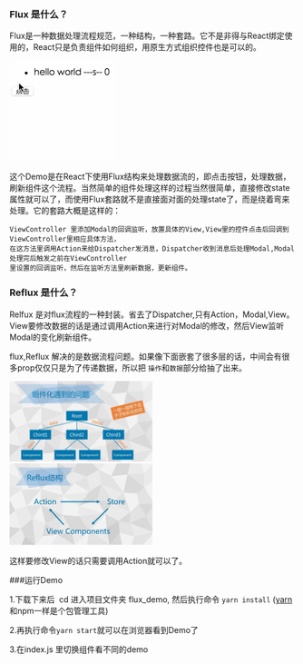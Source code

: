 ### Flux 是什么？
Flux是一种数据处理流程规范，一种结构，一种套路。它不是非得与React绑定使用的，React只是负责组件如何组织，用原生方式组织控件也是可以的。

![](https://github.com/AndyFightting/flux_demo/blob/master/sample.gif)

这个Demo是在React下使用Flux结构来处理数据流的，即点击按钮，处理数据，刷新组件这个流程。当然简单的组件处理这样的过程当然很简单，直接修改state属性就可以了，而使用Flux套路就不是直接面对面的处理state了，而是绕着弯来处理。它的套路大概是这样的：

```
ViewController 里添加Modal的回调监听，放置具体的View,View里的控件点击后回调到ViewController里相应具体方法，
在这方法里调用Action来给Dispatcher发消息，Dispatcher收到消息后处理Modal,Modal处理完后触发之前在ViewController
里设置的回调监听，然后在监听方法里刷新数据，更新组件。
```

### Reflux 是什么？
Relfux 是对flux流程的一种封装。省去了Dispatcher,只有Action，Modal,View。View要修改数据的话是通过调用Action来进行对Modal的修改，然后View监听Modal的变化刷新组件。

flux,Reflux 解决的是数据流程问题。如果像下面嵌套了很多层的话，中间会有很多prop仅仅只是为了传递数据，所以把 `操作`和`数据`部分给抽了出来。

<img src="https://github.com/AndyFightting/flux_demo/blob/master/image0.png" width="50%" height="50%" />

<img src="https://github.com/AndyFightting/flux_demo/blob/master/image1.png" width="50%" height="50%" />

这样要修改View的话只需要调用Action就可以了。


###运行Demo

1.下载下来后  cd 进入项目文件夹 flux_demo, 然后执行命令 `yarn install` ([yarn](https://yarnpkg.com/en/docs/install#mac)和npm一样是个包管理工具)

2.再执行命令`yarn start`就可以在浏览器看到Demo了

3.在index.js 里切换组件看不同的demo
